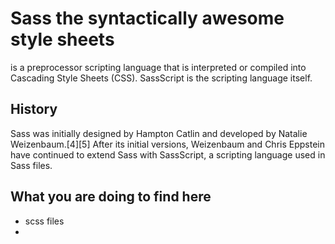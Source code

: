 # Sass the syntactically awesome style sheets

is a preprocessor scripting language that is interpreted or compiled into Cascading Style Sheets (CSS). SassScript is the scripting language itself.

## History

Sass was initially designed by Hampton Catlin and developed by Natalie Weizenbaum.[4][5] After its initial versions, Weizenbaum and Chris Eppstein have continued to extend Sass with SassScript, a scripting language used in Sass files.

## What you are doing to find here

- scss files
- 